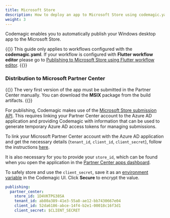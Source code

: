 ```yaml
---
title: Microsoft Store
description: How to deploy an app to Microsoft Store using codemagic.yaml
weight: 3
---
```


Codemagic enables you to automatically publish your Windows desktop app to the Microsoft Store.

{{<notebox>}}
This guide only applies to workflows configured with the **codemagic.yaml**. If your workflow is configured with **Flutter workflow editor** please go to [Publishing to Microsoft Store using Flutter workflow editor](../publishing/publishing-to-microsoft-store).
{{</notebox>}}

### Distribution to Microsoft Partner Center

{{<notebox>}}
The very first version of the app must be submitted in the Partner Center manually. You can download the **MSIX** package from the build artifacts.
{{</notebox>}}

For publishing, Codemagic makes use of the [Microsoft Store submission API](https://docs.microsoft.com/en-us/windows/uwp/monetize/create-and-manage-submissions-using-windows-store-services). This requires linking your Partner Center account to the Azure AD application and providing Codemagic with information that can be used to generate temporary Azure AD access tokens for managing submissions.

To link your Microsoft Partner Center account with the Azure AD application and get the necessary details (`tenant_id`, `client_id`, `client_secret`), follow the instructions [here](../knowledge-base/partner-center-authentication).

It is also necessary for you to provide your `store_id`, which can be found when you open the application in the [Partner Center apps dashboard](https://partner.microsoft.com/en-us/dashboard/apps).

To safely store and use the `client_secret`, save it as an [environment variable](/variables/environment-variable-groups/#storing-sensitive-valuesfiles) in the Codemagic UI. Click **Secure** to encrypt the value.

```yaml
publishing:
  partner_center:
    store_id: 1D4VKTPG38SA
    tenant_id: ab80a389-41e3-55a8-ae12-bb7430667e04
    client_id: 52da6186-abce-14f4-b2e1-00018c16f3d1
    client_secret: $CLIENT_SECRET
```
